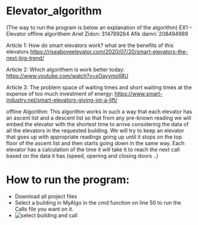 # Elevator_algorithm 
(The way to run the program is below an explanation of the algorithm)
EX1 – Elevator offline algorithem
Ariel Zidon: 314789264
Afik damri: 208494989

Article 1:
How do smart elevators work?
what are the benefits of this elevators 
 https://riseaboveelevator.com/2020/07/20/smart-elevators-the-next-big-trend/

Article 2:
Which algorithem is work better today: 
https://www.youtube.com/watch?v=xOayymoIl8U

Article 3:
The problem space of waiting times and short waiting times at the expense of too much investment of energy:
https://www.smart-industry.net/smart-elevators-giving-iot-a-lift/




offline Algorithm:
This algorithm works in such a way that each elevator has an ascent list and a descent list so that from any pre-known reading we will embed the elevator with the shortest time to arrive considering the data of all the elevators in the requested building.
We will try to keep an elevator that goes up with appropriate readings going up until it stops on the top floor of the ascent list and then starts going down in the same way.
Each elevator has a calculation of the time it will take it to reach the next call based on the data it has (speed, opening and closing doors ..)


# How to run the program:
- Download all project files
- Select a building in MyAlgo in the cmd function on line 50 to run the Calls file you want on it.
- ![select building and call](https://user-images.githubusercontent.com/93542763/142505979-1b5c0a69-577b-4331-93e5-0a26d37c7e89.png)



